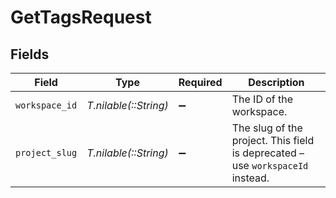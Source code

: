 # GetTagsRequest


## Fields

| Field                                                                          | Type                                                                           | Required                                                                       | Description                                                                    |
| ------------------------------------------------------------------------------ | ------------------------------------------------------------------------------ | ------------------------------------------------------------------------------ | ------------------------------------------------------------------------------ |
| `workspace_id`                                                                 | *T.nilable(::String)*                                                          | :heavy_minus_sign:                                                             | The ID of the workspace.                                                       |
| `project_slug`                                                                 | *T.nilable(::String)*                                                          | :heavy_minus_sign:                                                             | The slug of the project. This field is deprecated – use `workspaceId` instead. |